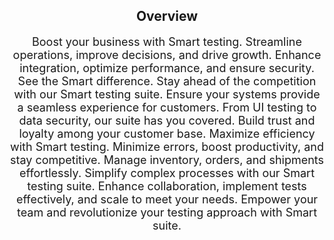 <div align="center">
  <h2>Overview</h2>
  <p style="font-size: large; text-align: center;">Boost your business with Smart testing. Streamline operations, improve decisions, and drive growth. Enhance integration, optimize performance, and ensure security. See the Smart difference. Stay ahead of the competition with our Smart testing suite. Ensure your systems provide a seamless experience for customers. From UI testing to data security, our suite has you covered. Build trust and loyalty among your customer base. Maximize efficiency with Smart testing. Minimize errors, boost productivity, and stay competitive. Manage inventory, orders, and shipments effortlessly. Simplify complex processes with our Smart testing suite. Enhance collaboration, implement tests effectively, and scale to meet your needs. Empower your team and revolutionize your testing approach with Smart suite.</p>
</div>

